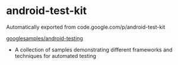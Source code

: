 # android-test-kit
Automatically exported from code.google.com/p/android-test-kit


[googlesamples/android-testing](https://github.com/googlesamples/android-testing)
  - A collection of samples demonstrating different frameworks and techniques for automated testing
